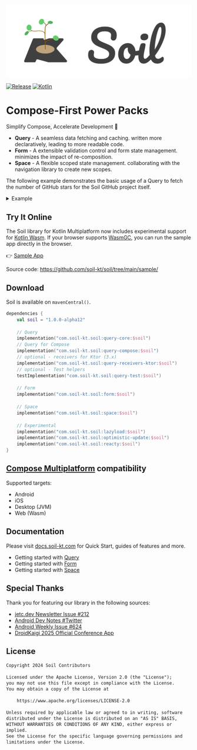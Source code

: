 ![Soil](art/Logo.svg)

[![Release](https://img.shields.io/maven-central/v/com.soil-kt.soil/query-core?style=for-the-badge&color=62CC6A)](https://github.com/soil-kt/soil)
[![Kotlin](https://img.shields.io/badge/Kotlin-2.1.20-blue.svg?style=for-the-badge&logo=kotlin)](https://kotlinlang.org)

# Compose-First Power Packs

Simplify Compose, Accelerate Development :rocket:

- **Query** -
  A seamless data fetching and caching. written more declaratively, leading to more readable code.
- **Form** -
  A extensible validation control and form state management. minimizes the impact of re-composition.
- **Space** -
  A flexible scoped state management. collaborating with the navigation library to create new scopes.

The following example demonstrates the basic usage of a Query to fetch the number of GitHub stars for the Soil GitHub project itself.

<details>
<summary>Example</summary>

```kotlin
private val swrClient = SwrCache(
    policy = SwrCachePolicy(coroutineScope = SwrCacheScope()) {
        httpClient = /* createKtorHttpClient() */
    }
)

@Composable
fun App() {
    SwrClientProvider(client = swrClient) {
        Box {
            when (val query = rememberQuery(key = HelloQueryKey())) {
                is QuerySuccessObject -> Text("✨ ${query.data.stargazersCount}")
                is QueryLoadingObject -> Text("Loading...")
                is QueryLoadingErrorObject,
                is QueryRefreshErrorObject -> Text("Error :(")
            }
        }
    }
}

@Immutable
class HelloQueryKey : KeyEquals(), QueryKey<Repo> by buildKtorQueryKey(
    id = QueryId("demo/hello-query"),
    fetch = { // HttpClient.() -> Repo
        get("https://api.github.com/repos/soil-kt/soil").body()
    }
)

@Serializable
data class Repo(
    @SerialName("stargazers_count")
    val stargazersCount: Int
)
```
</details>


## Try It Online

The Soil library for Kotlin Multiplatform now includes experimental support for [Kotlin Wasm](https://kotlinlang.org/docs/wasm-overview.html).
If your browser supports [WasmGC](https://github.com/WebAssembly/gc), you can run the sample app directly in the browser.


:point_right: [Sample App](https://play.soil-kt.com/)

Source code: <https://github.com/soil-kt/soil/tree/main/sample/>


## Download

Soil is available on `mavenCentral()`.

```kts
dependencies {
    val soil = "1.0.0-alpha12"

    // Query
    implementation("com.soil-kt.soil:query-core:$soil")
    // Query for Compose
    implementation("com.soil-kt.soil:query-compose:$soil")
    // optional - receivers for Ktor (3.x)
    implementation("com.soil-kt.soil:query-receivers-ktor:$soil")
    // optional - Test helpers
    testImplementation("com.soil-kt.soil:query-test:$soil")

    // Form
    implementation("com.soil-kt.soil:form:$soil")

    // Space
    implementation("com.soil-kt.soil:space:$soil")

    // Experimental
    implementation("com.soil-kt.soil:lazyload:$soil")
    implementation("com.soil-kt.soil:optimistic-update:$soil")
    implementation("com.soil-kt.soil:reacty:$soil")
}
```

## [Compose Multiplatform](https://www.jetbrains.com/lp/compose-multiplatform/) compatibility

Supported targets:

- Android
- iOS
- Desktop (JVM)
- Web (Wasm)


## Documentation

Please visit [docs.soil-kt.com](https://docs.soil-kt.com/) for Quick Start, guides of features and more.

* Getting started with [Query](https://docs.soil-kt.com/guide/query/hello-query)
* Getting started with [Form](https://docs.soil-kt.com/guide/form/hello-form)
* Getting started with [Space](https://docs.soil-kt.com/guide/space/hello-space)


## Special Thanks

Thank you for featuring our library in the following sources:

- [jetc.dev Newsletter Issue #212](https://jetc.dev/issues/212.html)
- [Android Dev Notes #Twitter](https://twitter.com/androiddevnotes/status/1792409220484350109)
- [Android Weekly Issue #624](https://androidweekly.net/issues/issue-624)
- [DroidKaigi 2025 Official Conference App](https://github.com/DroidKaigi/conference-app-2025)


## License

```
Copyright 2024 Soil Contributors

Licensed under the Apache License, Version 2.0 (the "License");
you may not use this file except in compliance with the License.
You may obtain a copy of the License at

    https://www.apache.org/licenses/LICENSE-2.0

Unless required by applicable law or agreed to in writing, software
distributed under the License is distributed on an "AS IS" BASIS,
WITHOUT WARRANTIES OR CONDITIONS OF ANY KIND, either express or implied.
See the License for the specific language governing permissions and
limitations under the License.
```
